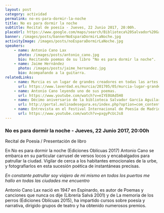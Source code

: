 ```yaml
---
layout: post
category: actividad
permalink: no-es-para-dormir-la-noche
title: No es para dormir la noche
subtitle: Recital de poesía - Jueves, 22 Junio 2017, 20:00h.
placeUrl: https://www.google.com/maps/search/Biblioteca%20Salvador%20Garc%C3%ADa%20Aguilar?hl=en&source=opensearch
banner: /images/posts/bannerNoEsparaDormirLaNoche.jpg
activityImage: /images/posts/noEsparaDormirLaNoche.jpg
speakers: 
    - name: Antonio Cano Lax
      photo: /images/posts/antonio_cano.jpg
      bio: Recitando poemas de su libro "No es para dormir la noche".
    - name: Jaime Hernández
      photo: /images/posts/jaime_hernandez.jpg
      bio: Acompañando a la guitarra.
relatedLinks: 
    - name: Murcia es un lugar de grandes creadores en todas las artes.
      url: https://www.laverdad.es/murcia/201705/05/murcia-lugar-grandes-creadores-20170505013145-v.html
    - name: Antonio Cano leyendo uno de sus poemas.
      url: https://www.youtube.com/watch?v=eIYE0UAd5H8
    - name: Décimo aniversario de la biblioteca Salvador García Aguilar.
      url: http://portal.molinadesegura.es/index.php?option=com_content&view=article&id=3904:el-ayuntamiento-de-molina-de-segura-conmemora-el-10-aniversario-de-la-biblioteca-salvador-garcia-aguilar-con-un-amplio-programa-de-actividades&catid=8&Itemid=101
    - name: Entrevista en el Festival Internacional de Poesía de Madrid.
      url: https://www.youtube.com/watch?v=pxgyPcUcJs8
---
```


### No es para dormir la noche - Jueves, 22 Junio 2017, 20:00h

Recital de Poesía / Presentación de libro

En No es para dormir la noche (Ediciones Oblícuas 2017) Antonio Cano se embarca en su particular carrusel de versos locos y encabalgados para patrullar la ciudad. Vigilar de cerca a los habitantes emocionales de la urbe, y fotografiarlos en esta sucesión poética de instantáneas precisas.

*En constante patrullar*
*soy viajero de mi mismo*
*en todos los puertos me hallo*
*en todas las ciudades me encuentro*

Antonio Cano Lax nació en 1947 en Espinardo, es autor de Poemas y canciones que nunca os dije (Librería Salvá 2001) y de La memoria de los perros (Ediciones Oblícuas 2015), ha impartido cursos sobre poesía y narrativa, dirigido grupos de teatro y ha obtenido numerosos premios.